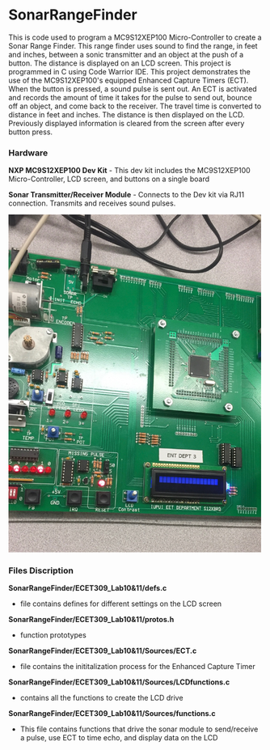 # SonarRangeFinder
This is code used to program a MC9S12XEP100 Micro-Controller to create a Sonar Range Finder. This range finder uses sound to find the range, in feet and inches, between a sonic transmitter and an object at the push of a button. The distance is displayed on an LCD screen. This project is programmed in C using Code Warrior IDE. This project demonstrates the use of the MC9S12XEP100's equipped Enhanced Capture Timers (ECT). When the button is pressed, a sound pulse is sent out. An ECT is activated and records the amount of time it takes for the pulse to send out, bounce off an object, and come back to the receiver. The travel time is converted to distance in feet and inches. The distance is then displayed on the LCD. Previously displayed information is cleared from the screen after every button press.  

### Hardware 

**NXP MC9S12XEP100 Dev Kit** - This dev kit includes the MC9S12XEP100 Micro-Controller, LCD screen, and buttons on a single board

**Sonar Transmitter/Receiver Module** - Connects to the Dev kit via RJ11 connection. Transmits and receives sound pulses.

<img src="images/sonar.jpg" width="500">

### Files Discription

**SonarRangeFinder/ECET309_Lab10&11/defs.c**
- file contains defines for different settings on the LCD screen 

**SonarRangeFinder/ECET309_Lab10&11/protos.h**
- function prototypes

**SonarRangeFinder/ECET309_Lab10&11/Sources/ECT.c**
- file contains the inititalization process for the Enhanced Capture Timer

**SonarRangeFinder/ECET309_Lab10&11/Sources/LCDfunctions.c**
- contains all the functions to create the LCD drive

**SonarRangeFinder/ECET309_Lab10&11/Sources/functions.c**
- This file contains functions that drive the sonar module to send/receive a pulse, use ECT to time echo, and display data on the LCD



